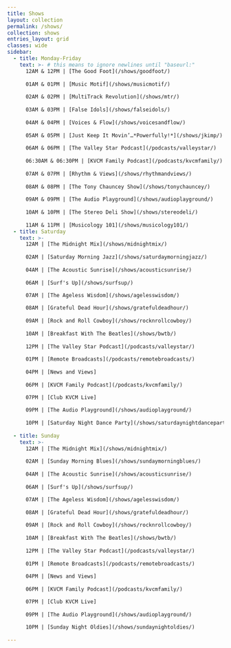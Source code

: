 ```yaml
---
title: Shows
layout: collection
permalink: /shows/
collection: shows
entries_layout: grid
classes: wide
sidebar: 
  - title: Monday-Friday
    text: >- # this means to ignore newlines until "baseurl:"  
      12AM & 12PM | [The Good Foot](/shows/goodfoot/)
      
      01AM & 01PM | [Music Motif](/shows/musicmotif/)
      
      02AM & 02PM | [MultiTrack Revolution](/shows/mtr/)
      
      03AM & 03PM | [False Idols](/shows/falseidols/)
      
      04AM & 04PM | [Voices & Flow](/shows/voicesandflow/)
      
      05AM & 05PM | [Just Keep It Movin’…*Powerfully!*](/shows/jkimp/)
      
      06AM & 06PM | [The Valley Star Podcast](/podcasts/valleystar/)
      
      06:30AM & 06:30PM | [KVCM Family Podcast](/podcasts/kvcmfamily/)
      
      07AM & 07PM | [Rhythm & Views](/shows/rhythmandviews/)
      
      08AM & 08PM | [The Tony Chauncey Show](/shows/tonychauncey/)
      
      09AM & 09PM | [The Audio Playground](/shows/audioplayground/)
      
      10AM & 10PM | [The Stereo Deli Show](/shows/stereodeli/)
      
      11AM & 11PM | [Musicology 101](/shows/musicology101/)
  - title: Saturday
    text: >-
      12AM | [The Midnight Mix](/shows/midnightmix/)
      
      02AM | [Saturday Morning Jazz](/shows/saturdaymorningjazz/)
      
      04AM | [The Acoustic Sunrise](/shows/acousticsunrise/)
      
      06AM | [Surf's Up](/shows/surfsup/)

      07AM | [The Ageless Wisdom](/shows/agelesswisdom/)
      
      08AM | [Grateful Dead Hour](/shows/gratefuldeadhour/)
      
      09AM | [Rock and Roll Cowboy](/shows/rocknrollcowboy/)
      
      10AM | [Breakfast With The Beatles](/shows/bwtb/)
      
      12PM | [The Valley Star Podcast](/podcasts/valleystar/)
      
      01PM | [Remote Broadcasts](/podcasts/remotebroadcasts/)
      
      04PM | [News and Views]
      
      06PM | [KVCM Family Podcast](/podcasts/kvcmfamily/)

      07PM | [Club KVCM Live]
      
      09PM | [The Audio Playground](/shows/audioplayground/)
      
      10PM | [Saturday Night Dance Party](/shows/saturdaynightdanceparty/)
      
  - title: Sunday  
    text: >-
      12AM | [The Midnight Mix](/shows/midnightmix/)
      
      02AM | [Sunday Morning Blues](/shows/sundaymorningblues/)
      
      04AM | [The Acoustic Sunrise](/shows/acousticsunrise/)
      
      06AM | [Surf's Up](/shows/surfsup/)

      07AM | [The Ageless Wisdom](/shows/agelesswisdom/)
      
      08AM | [Grateful Dead Hour](/shows/gratefuldeadhour/)
      
      09AM | [Rock and Roll Cowboy](/shows/rocknrollcowboy/)
      
      10AM | [Breakfast With The Beatles](/shows/bwtb/)
      
      12PM | [The Valley Star Podcast](/podcasts/valleystar/)
      
      01PM | [Remote Broadcasts](/podcasts/remotebroadcasts/)
      
      04PM | [News and Views]
      
      06PM | [KVCM Family Podcast](/podcasts/kvcmfamily/)

      07PM | [Club KVCM Live]
      
      09PM | [The Audio Playground](/shows/audioplayground/)
      
      10PM | [Sunday Night Oldies](/shows/sundaynightoldies/)
      
---
```

